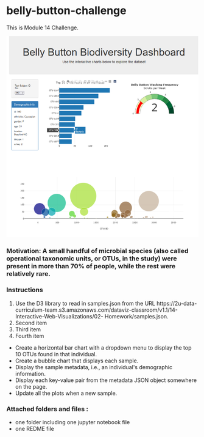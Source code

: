 # belly-button-challenge
This is Module 14 Challenge. 

![alt text](snapshot.png)

### Motivation: A small handful of microbial species (also called operational taxonomic units, or OTUs, in the study) were present in more than 70% of people, while the rest were relatively rare.
### Instructions
<ol>
  <li>Use the D3 library to read in samples.json from the URL https://2u-data-curriculum-team.s3.amazonaws.com/dataviz-classroom/v1.1/14-Interactive-Web-Visualizations/02-
Homework/samples.json.</li>
  <li>Second item</li>
  <li>Third item</li>
  <li>Fourth item</li>
</ol>

* Create a horizontal bar chart with a dropdown menu to display the top 10 OTUs found in that individual.
* Create a bubble chart that displays each sample.
* Display the sample metadata, i.e., an individual's demographic information.
* Display each key-value pair from the metadata JSON object somewhere on the page.
* Update all the plots when a new sample.

  
### Attached folders and files :
* one folder including one jupyter notebook file
* one REDME file
  
